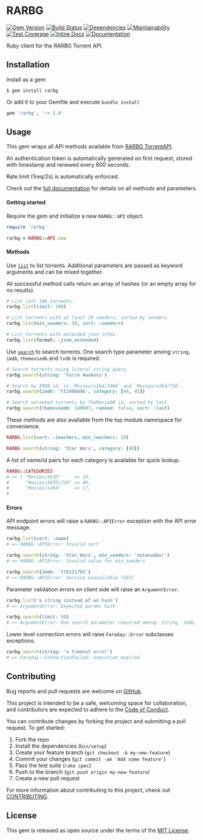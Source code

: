 # RARBG
[![Gem Version](https://img.shields.io/gem/v/rarbg.svg?colorB=brightgreen)](https://rubygems.org/gems/rarbg)
[![Build Status](https://travis-ci.org/epistrephein/rarbg.svg?branch=master)](https://travis-ci.org/epistrephein/rarbg)
[![Dependencies](https://badges.depfu.com/badges/32877a5a58ad7eb3f5db321d85a23c1b/overview.svg)](https://depfu.com/github/epistrephein/rarbg?project_id=5845)
[![Maintainability](https://api.codeclimate.com/v1/badges/adf6a91b754bb4aaacf2/maintainability)](https://codeclimate.com/github/epistrephein/rarbg/maintainability)
[![Test Coverage](https://api.codeclimate.com/v1/badges/adf6a91b754bb4aaacf2/test_coverage)](https://codeclimate.com/github/epistrephein/rarbg/test_coverage)
[![Inline Docs](https://inch-ci.org/github/epistrephein/rarbg.svg?branch=master)](https://inch-ci.org/github/epistrephein/rarbg)
[![Documentation](https://img.shields.io/badge/docs-yard-blue.svg)](https://epistrephein.github.io/rarbg)

Ruby client for the RARBG Torrent API.

## Installation

Install as a gem

```shell
$ gem install rarbg
```

Or add it to your Gemfile and execute `bundle install`

```ruby
gem 'rarbg', '~> 1.4'
```

## Usage

This gem wraps all API methods available from [RARBG TorrentAPI](https://torrentapi.org/apidocs_v2.txt?&app_id=rarbg-rubygem).

An authentication token is automatically generated on first request, stored with timestamp and renewed every 800 seconds.

Rate limit (1req/2s) is automatically enforced.

Check out the [full documentation](https://epistrephein.github.io/rarbg) for details on all methods and parameters.

#### Getting started

Require the gem and initialize a new `RARBG::API` object.

```ruby
require 'rarbg'

rarbg = RARBG::API.new
```

#### Methods

Use [`list`](https://epistrephein.github.io/rarbg/RARBG/API.html#list-instance_method) to list torrents.
Additional parameters are passed as keyword arguments and can be mixed together.

All successful method calls return an array of hashes (or an empty array for no results).

```ruby
# List last 100 torrents.
rarbg.list(limit: 100)

# List torrents with at least 20 seeders, sorted by seeders.
rarbg.list(min_seeders: 20, sort: :seeders)

# List torrents with extended json infos.
rarbg.list(format: :json_extended)
```

Use [`search`](https://epistrephein.github.io/rarbg/RARBG/API.html#search-instance_method) to search torrents.
One search type parameter among `string`, `imdb`, `themoviedb` and `tvdb` is required.

```ruby
# Search torrents using literal string query.
rarbg.search(string: 'Force Awakens')

# Search by IMDB id, in `Movies/x264/1080` and `Movies/x264/720`.
rarbg.search(imdb: 'tt2488496', category: [44, 45])

# Search unranked torrents by TheMovieDB id, sorted by last.
rarbg.search(themoviedb: 140607, ranked: false, sort: :last)
```

These methods are also available from the top module namespace for convenience.

```ruby
RARBG.list(sort: :leechers, min_leechers: 10)

RARBG.search(string: 'Star Wars', category: [48])
```

A list of name/id pairs for each category is available for quick lookup.

```ruby
RARBG::CATEGORIES
# => { "Movies/XVID"     => 14,
#      "Movies/XVID/720" => 48,
#      "Movies/x264"     => 17,
#      ...
```

#### Errors

API endpoint errors will raise a `RARBG::APIError` exception with the API error message.

```ruby
rarbg.list(sort: :name)
# => RARBG::APIError: Invalid sort

rarbg.search(string: 'Star Wars', min_seeders: 'notanumber')
# => RARBG::APIError: Invalid value for min_seeders

rarbg.search(imdb: 'tt0121765')
# => RARBG::APIError: Service unavailable (503)
```

Parameter validation errors on client side will raise an `ArgumentError`.

```ruby
rarbg.list('a string instead of an hash')
# => ArgumentError: Expected params hash

rarbg.search(limit: 50)
# => ArgumentError: One search parameter required among: string, imdb, tvdb, themoviedb
```

Lower level connection errors will raise `Faraday::Error` subclasses exceptions.

```ruby
rarbg.search(string: 'a timeout error')
# => Faraday::ConnectionFailed: execution expired
```

## Contributing

Bug reports and pull requests are welcome on [GitHub](https://github.com/epistrephein/rarbg).

This project is intended to be a safe, welcoming space for collaboration,
and contributors are expected to adhere to the [Code of Conduct](https://github.com/epistrephein/rarbg/blob/master/CODE_OF_CONDUCT.md).

You can contribute changes by forking the project and submitting a pull request. To get started:

1. Fork the repo
2. Install the dependencies (`bin/setup`)
3. Create your feature branch (`git checkout -b my-new-feature`)
4. Commit your changes (`git commit -am 'Add some feature'`)
5. Pass the test suite (`rake spec`)
6. Push to the branch (`git push origin my-new-feature`)
7. Create a new pull request

For more information about contributing to this project, check out [CONTRIBUTING](https://github.com/epistrephein/rarbg/blob/master/CONTRIBUTING.md).

## License

This gem is released as open source under the terms of the [MIT License](https://github.com/epistrephein/rarbg/blob/master/LICENSE).
